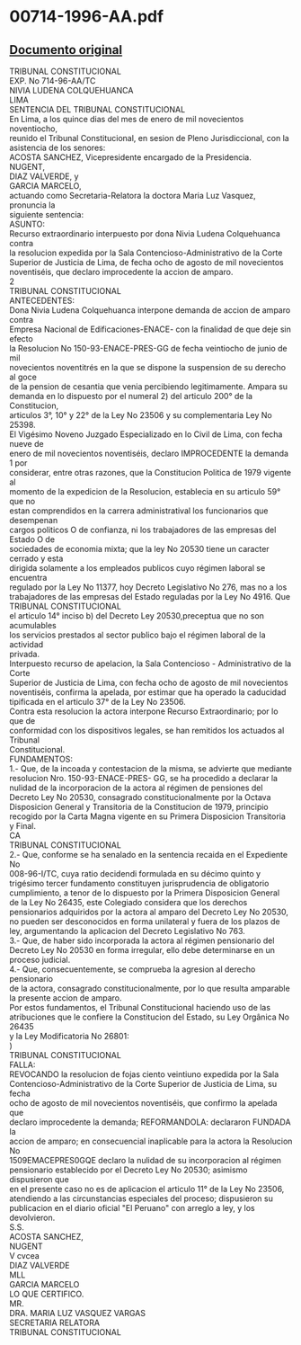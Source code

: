 
00714-1996-AA.pdf
=================
  
[Documento original](https://tc.gob.pe/jurisprudencia/1998/00714-1996-AA.pdf)  
---  
TRIBUNAL CONSTITUCIONAL  
EXP. No 714-96-AA/TC  
NIVIA LUDENA COLQUEHUANCA  
LIMA  
SENTENCIA DEL TRIBUNAL CONSTITUCIONAL  
En Lima, a los quince dias del mes de enero de mil novecientos noventiocho,  
reunido el Tribunal Constitucional, en sesion de Pleno Jurisdiccional, con la  
asistencia de los senores:  
ACOSTA SANCHEZ, Vicepresidente encargado de la Presidencia.  
NUGENT,  
DIAZ VALVERDE, y  
GARCIA MARCELO,  
actuando como Secretaria-Relatora la doctora Maria Luz Vasquez, pronuncia la  
siguiente sentencia:  
ASUNTO:  
Recurso extraordinario interpuesto por dona Nivia Ludena Colquehuanca contra  
la resolucion expedida por la Sala Contencioso-Administrativo de la Corte  
Superior de Justicia de Lima, de fecha ocho de agosto de mil novecientos  
noventiséis, que declaro improcedente la accion de amparo.  
2  
TRIBUNAL CONSTITUCIONAL  
ANTECEDENTES:  
Dona Nivia Ludena Colquehuanca interpone demanda de accion de amparo contra  
Empresa Nacional de Edificaciones-ENACE- con la finalidad de que deje sin efecto  
la Resolucion No 150-93-ENACE-PRES-GG de fecha veintiocho de junio de mil  
novecientos noventitrés en la que se dispone la suspension de su derecho al goce  
de la pension de cesantia que venia percibiendo legitimamente. Ampara su  
demanda en lo dispuesto por el numeral 2) del articulo 200° de la Constitucion,  
articulos 3°, 10° y 22° de la Ley No 23506 y su complementaria Ley No 25398.  
El Vigésimo Noveno Juzgado Especializado en lo Civil de Lima, con fecha nueve de  
enero de mil novecientos noventiséis, declaro IMPROCEDENTE la demanda 1 por  
considerar, entre otras razones, que la Constitucion Politica de 1979 vigente al  
momento de la expedicion de la Resolucion, establecia en su articulo 59° que no  
estan comprendidos en la carrera administratival los funcionarios que desempenan  
cargos politicos O de confianza, ni los trabajadores de las empresas del Estado O de  
sociedades de economia mixta; que la ley No 20530 tiene un caracter cerrado y esta  
dirigida solamente a los empleados publicos cuyo régimen laboral se encuentra  
regulado por la Ley No 11377, hoy Decreto Legislativo No 276, mas no a los  
trabajadores de las empresas del Estado reguladas por la Ley No 4916. Que  
TRIBUNAL CONSTITUCIONAL  
el articulo 14° inciso b) del Decreto Ley 20530,preceptua que no son acumulables  
los servicios prestados al sector publico bajo el régimen laboral de la actividad  
privada.  
Interpuesto recurso de apelacion, la Sala Contencioso - Administrativo de la Corte  
Superior de Justicia de Lima, con fecha ocho de agosto de mil novecientos  
noventiséis, confirma la apelada, por estimar que ha operado la caducidad  
tipificada en el articulo 37° de la Ley No 23506.  
Contra esta resolucion la actora interpone Recurso Extraordinario; por lo que de  
conformidad con los dispositivos legales, se han remitidos los actuados al Tribunal  
Constitucional.  
FUNDAMENTOS:  
1.- Que, de la incoada y contestacion de la misma, se advierte que mediante  
resolucion Nro. 150-93-ENACE-PRES- GG, se ha procedido a declarar la  
nulidad de la incorporacion de la actora al régimen de pensiones del  
Decreto Ley No 20530, consagrado constitucionalmente por la Octava  
Disposicion General y Transitoria de la Constitucion de 1979, principio  
recogido por la Carta Magna vigente en su Primera Disposicion Transitoria  
y Final.  
CA  
TRIBUNAL CONSTITUCIONAL  
2.- Que, conforme se ha senalado en la sentencia recaida en el Expediente No  
008-96-I/TC, cuya ratio decidendi formulada en su décimo quinto y  
trigésimo tercer fundamento constituyen jurisprudencia de obligatorio  
cumplimiento, a tenor de lo dispuesto por la Primera Disposicion General  
de la Ley No 26435, este Colegiado considera que los derechos  
pensionarios adquiridos por la actora al amparo del Decreto Ley No 20530,  
no pueden ser desconocidos en forma unilateral y fuera de los plazos de  
ley, argumentando la aplicacion del Decreto Legislativo No 763.  
3.- Que, de haber sido incorporada la actora al régimen pensionario del  
Decreto Ley No 20530 en forma irregular, ello debe determinarse en un  
proceso judicial.  
4.- Que, consecuentemente, se comprueba la agresion al derecho pensionario  
de la actora, consagrado constitucionalmente, por lo que resulta amparable  
la presente accion de amparo.  
Por estos fundamentos, el Tribunal Constitucional haciendo uso de las  
atribuciones que le confiere la Constitucion del Estado, su Ley Orgânica No 26435  
y la Ley Modificatoria No 26801:  
)  
TRIBUNAL CONSTITUCIONAL  
FALLA:  
REVOCANDO la resolucion de fojas ciento veintiuno expedida por la Sala  
Contencioso-Administrativo de la Corte Superior de Justicia de Lima, su fecha  
ocho de agosto de mil novecientos noventiséis, que confirmo la apelada que  
declaro improcedente la demanda; REFORMANDOLA: declararon FUNDADA la  
accion de amparo; en consecuencial inaplicable para la actora la Resolucion No  
1509EMACEPRES0GQE declaro la nulidad de su incorporacion al régimen  
pensionario establecido por el Decreto Ley No 20530; asimismo dispusieron que  
en el presente caso no es de aplicacion el articulo 11° de la Ley No 23506,  
atendiendo a las circunstancias especiales del proceso; dispusieron su  
publicacion en el diario oficial "El Peruano" con arreglo a ley, y los devolvieron.  
S.S.  
ACOSTA SANCHEZ,  
NUGENT  
V cvcea  
DIAZ VALVERDE  
MLL  
GARCIA MARCELO  
LO QUE CERTIFICO.  
MR.  
DRA. MARIA LUZ VASQUEZ VARGAS  
SECRETARIA RELATORA  
TRIBUNAL CONSTITUCIONAL